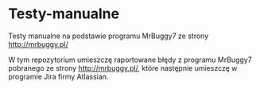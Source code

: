 # Testy-manualne
Testy manualne na podstawie programu MrBuggy7 ze strony http://mrbuggy.pl/

W tym repozytorium umieszczę raportowane błędy z programu MrBuggy7 pobranego ze strony http://mrbuggy.pl/, które następnie umieszczę w programie Jira firmy Atlassian.
